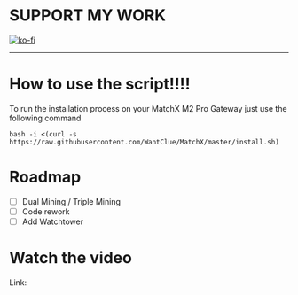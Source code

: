 # SUPPORT MY WORK
[![ko-fi](https://ko-fi.com/img/githubbutton_sm.svg)](https://ko-fi.com/R5R0IYN9V)

-------------------------------------------------------------------------------------------------------------------------------------------------

# How to use the script!!!!



To run the installation process on your MatchX M2 Pro Gateway just use the following command
```
bash -i <(curl -s https://raw.githubusercontent.com/WantClue/MatchX/master/install.sh)
```

# Roadmap

- [ ] Dual Mining / Triple Mining
- [ ] Code rework
- [ ] Add Watchtower

# Watch the video

Link: 
